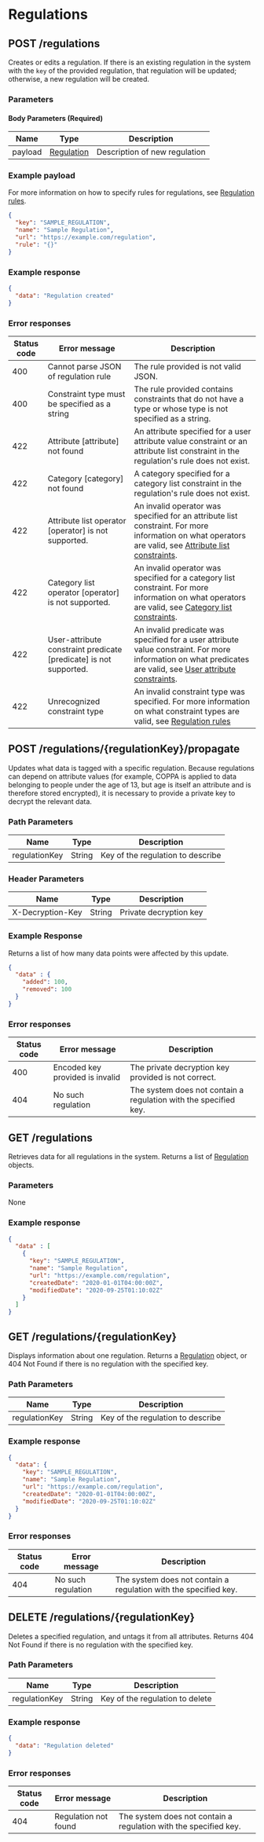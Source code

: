 # Regulations

## POST /regulations
Creates or edits a regulation. If there is an existing regulation in the system with the `key` of the provided regulation, that regulation will be updated; otherwise, a new regulation will be created.

### Parameters

#### Body Parameters (Required)
|Name            |Type                           |Description                  |
|----------------|-------------------------------|-----------------------------|
|payload         |[Regulation](/glossary/regulation)|Description of new regulation |

### Example payload
For more information on how to specify rules for regulations, see [Regulation rules](/tutorials/regulation-rules).

```json
{
  "key": "SAMPLE_REGULATION",
  "name": "Sample Regulation",
  "url": "https://example.com/regulation",
  "rule": "{}"
}
```

### Example response
```json
{
  "data": "Regulation created"
}
```

### Error responses
|Status code|Error message|Description|
|-----------|-------------|-----------|
|400        |Cannot parse JSON of regulation rule|The rule provided is not valid JSON.|
|400        |Constraint type must be specified as a string|The rule provided contains constraints that do not have a type or whose type is not specified as a string.|
|422        |Attribute \[attribute\] not found|An attribute specified for a user attribute value constraint or an attribute list constraint in the regulation's rule does not exist.|
|422        |Category \[category\] not found|A category specified for a category list constraint in the regulation's rule does not exist.|
|422        |Attribute list operator \[operator\] is not supported.|An invalid operator was specified for an attribute list constraint. For more information on what operators are valid, see [Attribute list constraints](/tutorials/regulation-rules#attribute-list-constraints).|
|422        |Category list operator \[operator\] is not supported.|An invalid operator was specified for a category list constraint. For more information on what operators are valid, see [Category list constraints](/tutorials/regulation-rules#category-list-constraints).|
|422        |User-attribute constraint predicate \[predicate\] is not supported.|An invalid predicate was specified for a user attribute value constraint. For more information on what predicates are valid, see [User attribute constraints](/tutorials/regulation-rules#user-attribute-constraints).|
|422        |Unrecognized constraint type|An invalid constraint type was specified. For more information on what constraint types are valid, see [Regulation rules](/tutorials/regulation-rules)|



## POST /regulations/{regulationKey}/propagate
Updates what data is tagged with a specific regulation. Because regulations can depend on attribute values (for example, COPPA is applied to data belonging to people under the age of 13, but age is itself an attribute and is therefore stored encrypted), it is necessary to provide a private key to decrypt the relevant data.

### Path Parameters
|Name            |Type                           |Description                  |
|----------------|-------------------------------|-----------------------------|
|regulationKey   |String                         |Key of the regulation to describe|

### Header Parameters
|Name            |Type                           |Description                  |
|----------------|-------------------------------|-----------------------------|
|X-Decryption-Key|String                         |Private decryption key       |

### Example Response
Returns a list of how many data points were affected by this update.
```json
{
  "data" : {
    "added": 100,
    "removed": 100
  }
}
```

### Error responses
|Status code|Error message|Description|
|-----------|-------------|-----------|
|400        |Encoded key provided is invalid|The private decryption key provided is not correct.|
|404        |No such regulation|The system does not contain a regulation with the specified key.|

## GET /regulations
Retrieves data for all regulations in the system. Returns a list of [Regulation](/glossary/regulation) objects.

### Parameters
None

### Example response
```json
{
  "data" : [
    {
      "key": "SAMPLE_REGULATION",
      "name": "Sample Regulation",
      "url": "https://example.com/regulation",
      "createdDate": "2020-01-01T04:00:00Z",
      "modifiedDate": "2020-09-25T01:10:02Z"
    }
  ]
}
```

## GET /regulations/{regulationKey}
Displays information about one regulation. Returns a [Regulation](/glossary/regulation) object, or 404 Not Found if there is no regulation with the specified key.

### Path Parameters
|Name            |Type                           |Description                  |
|----------------|-------------------------------|-----------------------------|
|regulationKey   |String                         |Key of the regulation to describe|

### Example response
```json
{
  "data": {
    "key": "SAMPLE_REGULATION",
    "name": "Sample Regulation",
    "url": "https://example.com/regulation",
    "createdDate": "2020-01-01T04:00:00Z",
    "modifiedDate": "2020-09-25T01:10:02Z"
  }
}
```

### Error responses
|Status code|Error message|Description|
|-----------|-------------|-----------|
|404        |No such regulation|The system does not contain a regulation with the specified key.|

## DELETE /regulations/{regulationKey}
Deletes a specified regulation, and untags it from all attributes. Returns 404 Not Found if there is no regulation with the specified key.

### Path Parameters
|Name            |Type                           |Description                  |
|----------------|-------------------------------|-----------------------------|
|regulationKey   |String                         |Key of the regulation to delete|

### Example response
```json
{
  "data": "Regulation deleted"
}
```

### Error responses
|Status code|Error message|Description|
|-----------|-------------|-----------|
|404        |Regulation not found|The system does not contain a regulation with the specified key.|

